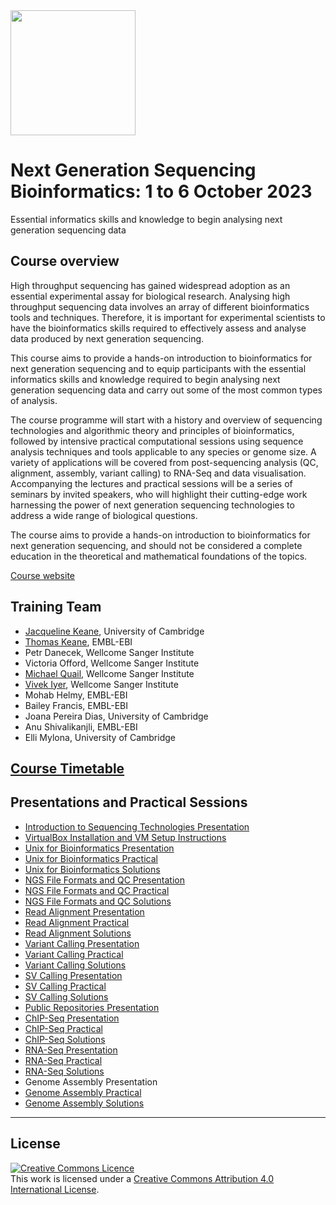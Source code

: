<img src="https://coursesandconferences.wellcomeconnectingscience.org/wp-content/themes/wcc_courses_and_conferences/dist/assets/svg/logo.svg" width="200" height="200">

# Next Generation Sequencing Bioinformatics: 1 to 6 October 2023

Essential informatics skills and knowledge to begin analysing next generation sequencing data

## Course overview



High throughput sequencing has gained widespread adoption as an essential experimental assay for biological research. Analysing high throughput sequencing data involves an array of different bioinformatics tools and techniques. Therefore, it is important for experimental scientists to have the bioinformatics skills required to effectively assess and analyse data produced by next generation sequencing.

This course aims to provide a hands-on introduction to bioinformatics for next generation sequencing and to equip participants with the essential informatics skills and knowledge required to begin analysing next generation sequencing data and carry out some of the most common types of analysis.

The course programme will start with a history and overview of sequencing technologies and algorithmic theory and principles of bioinformatics, followed by intensive practical computational sessions using sequence analysis techniques and tools applicable to any species or genome size. A variety of applications will be covered from post-sequencing analysis (QC, alignment, assembly, variant calling) to RNA-Seq and data visualisation. Accompanying the lectures and practical sessions will be a series of seminars by invited speakers, who will highlight their cutting-edge work harnessing the power of next generation sequencing technologies to address a wide range of biological questions.

The course aims to provide a hands-on introduction to bioinformatics for next generation sequencing, and should not be considered a complete education in the theoretical and mathematical foundations of the topics.

[Course website](https://coursesandconferences.wellcomeconnectingscience.org/event/next-generation-sequencing-bioinformatics-20231001/)

## Training Team

- [Jacqueline Keane](https://www.sanger.ac.uk/person/keane-jacqueline/), University of Cambridge
- [Thomas Keane](https://www.ebi.ac.uk/people/person/thomas-keane/), EMBL-EBI
- Petr Danecek, Wellcome Sanger Institute
- Victoria Offord, Wellcome Sanger Institute
- [Michael Quail](https://www.sanger.ac.uk/person/quail-michael-andrew/), Wellcome Sanger Institute
- [Vivek Iyer](https://www.sanger.ac.uk/person/iyer-vivek/), Wellcome Sanger Institute
- Mohab Helmy, EMBL-EBI
- Bailey Francis, EMBL-EBI
- Joana Pereira Dias, University of Cambridge
- Anu Shivalikanjli, EMBL-EBI
- Elli Mylona, University of Cambridge

## [Course Timetable](https://github.com/WCSCourses/NGSBio_Hinx_2023/blob/main/Modules/NGS%20Bioinformatics%20Hinxton%202023%20-%20Draft%20Timetable%202023v1.pdf)

## Presentations and Practical Sessions

- [Introduction to Sequencing Technologies Presentation](https://github.com/WCSCourses/NGSBio_Hinx_2023/blob/main/Modules/Sequencing_Technologies/MQ%20Sequencing%20Tech%202023%20full%20Bioinformatics%20course.pdf)
- [VirtualBox Installation and VM Setup Instructions](https://github.com/WCSCourses/NGSBio_Hinx_2023/blob/main/Modules/NGS%20Bio%202023%20VirtualBox%20Setup.pdf)
- [Unix for Bioinformatics Presentation](https://github.com/WCSCourses/NGSBio_Hinx_2023/blob/main/Modules/Unix/Anu-NGS-VMLinuxIntro-oct2023.pdf)
- [Unix for Bioinformatics Practical](https://github.com/WCSCourses/NGSBio_Hinx_2023/blob/main/Modules/Unix/unix.pdf)
- [Unix for Bioinformatics Solutions](https://github.com/WCSCourses/NGSBio_Hinx_2023/blob/main/Modules/Unix/unix_solutions.pdf)
- [NGS File Formats and QC Presentation](https://github.com/WCSCourses/NGSBio_Hinx_2023/blob/main/Modules/Data_Formats/Petr-Danecek.Data-Formats-and-QC.pdf)
- [NGS File Formats and QC Practical](https://github.com/WCSCourses/NGSBio_Hinx_2023/blob/main/Modules/Data_Formats/data_formats.pdf)
- [NGS File Formats and QC Solutions](https://github.com/WCSCourses/NGSBio_Hinx_2023/blob/main/Modules/Data_Formats/data_formats_solutions.pdf)
- [Read Alignment Presentation](https://github.com/WCSCourses/NGSBio_Hinx_2023/blob/main/Modules/Read_Alignment/2020-NGSBio-Hinxton-Read-Alignment-Slides.pptx)
- [Read Alignment Practical](https://github.com/WCSCourses/NGSBio_Hinx_2023/blob/main/Modules/Read_Alignment/read_alignment.pdf)
- [Read Alignment Solutions](https://github.com/WCSCourses/NGSBio_Hinx_2023/blob/main/Modules/Read_Alignment/read_alignment_solutions.pdf)
- [Variant Calling Presentation](https://github.com/WCSCourses/NGSBio_Hinx_2023/blob/main/Modules/Variant_Calling/Petr-Danecek.Variant-Calling.pdf)
- [Variant Calling Practical](https://github.com/WCSCourses/NGSBio_Hinx_2023/blob/main/Modules/Variant_Calling/variant-calling.pdf)
- [Variant Calling Solutions](https://github.com/WCSCourses/NGSBio_Hinx_2023/blob/main/Modules/Variant_Calling/answers.ipynb)
- [SV Calling Presentation](https://github.com/WCSCourses/NGSBio_Hinx_2023/blob/main/Modules/SV_Calling/SV_module_slides%20(1).pdf)
- [SV Calling Practical](https://github.com/WCSCourses/NGSBio_Hinx_2023/blob/main/Modules/SV_Calling/structural_variation.pdf)
- [SV Calling Solutions](https://github.com/WCSCourses/NGSBio_Hinx_2023/blob/main/Modules/SV_Calling/structural_variation_solutions.pdf)
- [Public Repositories Presentation](https://github.com/WCSCourses/NGSBio_Hinx_2023/blob/main/Modules/Public_Repositories/BioDatabases.pdf)
- [ChIP-Seq Presentation](https://github.com/WCSCourses/NGSBio_Hinx_2023/blob/main/Modules/ChIP-Seq/2015-2019-NGSBio-CHiPSeq-Slides.pptx)
- [ChIP-Seq Practical](https://github.com/WCSCourses/NGSBio_Hinx_2023/blob/main/Modules/ChIP-Seq/ChIP-Seq.pdf)
- [ChIP-Seq Solutions](https://github.com/WCSCourses/NGSBio_Hinx_2023/blob/main/Modules/ChIP-Seq/ChIP-Seq-Answers.pdf)
- [RNA-Seq Presentation](https://github.com/WCSCourses/NGSBio_Hinx_2023/blob/main/Modules/RNA-Seq/NGS_Bioinformatics_Hinxton_2023.pdf)
- [RNA-Seq Practical](https://github.com/WCSCourses/NGSBio_Hinx_2023/blob/main/Modules/RNA-Seq/RNA-Seq.pdf)
- [RNA-Seq Solutions](https://github.com/WCSCourses/NGSBio_Hinx_2023/blob/main/Modules/RNA-Seq/RNA-Seq_answers.pdf)
- Genome Assembly Presentation
- [Genome Assembly Practical](https://github.com/WCSCourses/NGSBio_Hinx_2023/blob/main/Modules/Genome_Assembly/assembly.pdf)
- [Genome Assembly Solutions](https://github.com/WCSCourses/NGSBio_Hinx_2023/blob/main/Modules/Genome_Assembly/assembly_solutions.pdf)

******
## License
<a rel="license" href="http://creativecommons.org/licenses/by/4.0/"><img alt="Creative Commons Licence" style="border-width:0" src="https://i.creativecommons.org/l/by/4.0/88x31.png" /></a><br />This work is licensed under a <a rel="license" href="http://creativecommons.org/licenses/by/4.0/">Creative Commons Attribution 4.0 International License</a>.

